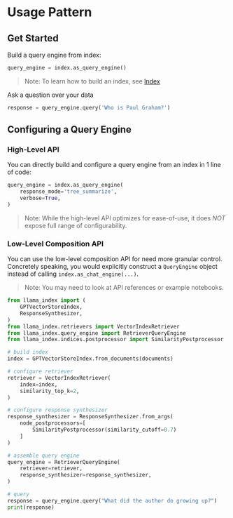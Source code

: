 # Usage Pattern

## Get Started
Build a query engine from index:
```python
query_engine = index.as_query_engine()
```

> Note: To learn how to build an index, see [Index](/how_to/index/root.md)

Ask a question over your data
```python
response = query_engine.query('Who is Paul Graham?')
```

## Configuring a Query Engine
### High-Level API
You can directly build and configure a query engine from an index in 1 line of code:
```python
query_engine = index.as_query_engine(
    response_mode='tree_summarize',
    verbose=True,
)
```
> Note: While the high-level API optimizes for ease-of-use, it does *NOT* expose full range of configurability.  


### Low-Level Composition API

You can use the low-level composition API for need more granular control.
Concretely speaking, you would explicitly construct a `QueryEngine` object instead of calling `index.as_chat_engine(...)`.
> Note: You may need to look at API references or example notebooks.


```python
from llama_index import (
    GPTVectorStoreIndex,
    ResponseSynthesizer,
)
from llama_index.retrievers import VectorIndexRetriever
from llama_index.query_engine import RetrieverQueryEngine
from llama_index.indices.postprocessor import SimilarityPostprocessor

# build index
index = GPTVectorStoreIndex.from_documents(documents)

# configure retriever
retriever = VectorIndexRetriever(
    index=index, 
    similarity_top_k=2,
)

# configure response synthesizer
response_synthesizer = ResponseSynthesizer.from_args(
    node_postprocessors=[
        SimilarityPostprocessor(similarity_cutoff=0.7)
    ]
)

# assemble query engine
query_engine = RetrieverQueryEngine(
    retriever=retriever,
    response_synthesizer=response_synthesizer,
)

# query
response = query_engine.query("What did the author do growing up?")
print(response)
```